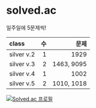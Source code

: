 # solved.ac
일주일에 5문제씩!


|class|수|문제|
|:-----|--:|----:|
|silver v.2|1|1929|
|silver v.3|2|1463, 9095|
|silver v.4|1|1002|
|silver v.5|2|1010, 1018|

[![Solved.ac
프로필](http://mazassumnida.wtf/api/generate_badge?boj=hhzet11)](https://solved.ac/hhzet11)
